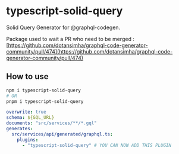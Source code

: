 # typescript-solid-query

Solid Query Generator for @graphql-codegen.

Package used to wait a PR who need to be merged : [https://github.com/dotansimha/graphql-code-generator-community/pull/474](https://github.com/dotansimha/graphql-code-generator-community/pull/474)

## How to use

```bash
npm i typescript-solid-query
# OR
pnpm i typescript-solid-query
```

```yaml
overwrite: true
schema: ${GQL_URL}
documents: "src/services/**/*.gql"
generates:
  src/services/api/generated/graphql.ts:
    plugins:
      - "typescript-solid-query" # YOU CAN NOW ADD THIS PLUGIN

```
